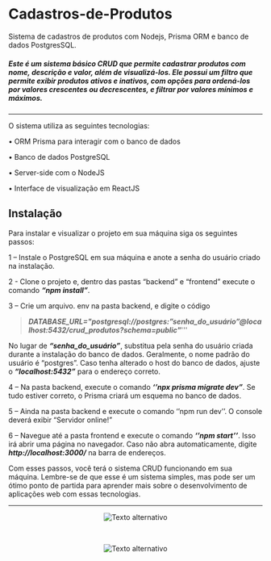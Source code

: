 # Cadastros-de-Produtos
Sistema de cadastros de produtos com Nodejs, Prisma ORM e banco de dados PostgresSQL.

##### Este é um sistema básico CRUD que permite cadastrar produtos com nome, descrição e valor, além de visualizá-los. Ele possui um filtro que permite exibir produtos ativos e inativos, com opções para ordená-los por valores crescentes ou decrescentes, e filtrar por valores mínimos e máximos. 
___

O sistema utiliza as seguintes tecnologias:

•	ORM Prisma para interagir com o banco de dados

•	Banco de dados PostgreSQL

•	Server-side com o NodeJS

•	Interface de visualização em ReactJS

## Instalação

Para instalar e visualizar o projeto em sua máquina siga os seguintes passos:

1 – Instale o PostgreSQL em sua máquina e anote a senha do usuário criado na instalação.

2 - Clone o projeto e, dentro das pastas “backend” e “frontend” execute o comando ***“npm install”***.

3 – Crie um arquivo. env na pasta backend, e digite o código 

>***DATABASE_URL="postgresql://postgres:”senha_do_usuário”@localhost:5432/crud_produtos?schema=public"***'''

No lugar de ***“senha_do_usuário”***, substitua pela senha do usuário criada durante a instalação do banco de dados. Geralmente, o nome padrão do usuário é “postgres”. Caso tenha alterado o host do banco de dados, ajuste o ***“localhost:5432”*** para o endereço correto.

4 – Na pasta backend, execute o comando ***‘’npx prisma migrate dev”***. Se tudo estiver correto, o Prisma criará um esquema no banco de dados.

5 – Ainda na pasta backend e execute o comando ‘’npm run dev’’. O console deverá exibir “Servidor online!”

6 – Navegue até a pasta frontend e execute o comando ***‘’npm start’’***. Isso irá abrir uma página no navegador. Caso não abra automaticamente, digite ***http://localhost:3000/*** na barra de endereços.

Com esses passos, você terá o sistema CRUD funcionando em sua máquina. Lembre-se de que esse é um sistema simples, mas pode ser um ótimo ponto de partida para aprender mais sobre o desenvolvimento de aplicações web com essas tecnologias.

---

<p align="center">
    <img src="https://github.com/sanisamoj/Cadastros-de-Produtos/assets/69211869/ecda5f2f-7b32-4f3d-9676-084d6b4a12cb" alt="Texto alternativo" />
</p>
<br/>
<p align="center">
    <img src="https://github.com/sanisamoj/Cadastros-de-Produtos/assets/69211869/ecda5f2f-7b32-4f3d-9676-084d6b4a12cb](https://github.com/sanisamoj/Cadastros-de-Produtos/assets/69211869/85f8bb8a-1ef5-46a7-af50-632f045901a3)" alt="Texto alternativo" />
</p>




